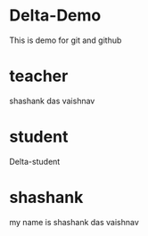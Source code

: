 # Delta-Demo
This is demo for git and github
 
 # teacher
 shashank das vaishnav

# student
Delta-student

# shashank
my name is shashank das vaishnav

